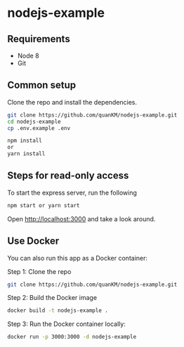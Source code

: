 # nodejs-example

## Requirements

-   Node 8
-   Git

## Common setup

Clone the repo and install the dependencies.

```bash
git clone https://github.com/quanKM/nodejs-example.git
cd nodejs-example
cp .env.example .env
```

```bash
npm install
or
yarn install
```

## Steps for read-only access

To start the express server, run the following

```bash
npm start or yarn start
```

Open [http://localhost:3000](http://localhost:3000) and take a look around.

## Use Docker

You can also run this app as a Docker container:

Step 1: Clone the repo

```bash
git clone https://github.com/quanKM/nodejs-example.git
```

Step 2: Build the Docker image

```bash
docker build -t nodejs-example .
```

Step 3: Run the Docker container locally:

```bash
docker run -p 3000:3000 -d nodejs-example
```
